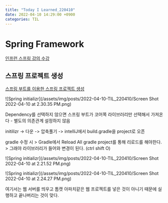 ```yaml
---
title: "Today I Learned_220410"
date: 2022-04-10 14:29:00 +0900
categories: TIL
---
```


# Spring Framework
[인프런 스프링 강의 수강](https://www.inflearn.com/course/%EC%8A%A4%ED%94%84%EB%A7%81-%ED%95%B5%EC%8B%AC-%EC%9B%90%EB%A6%AC-%EA%B8%B0%EB%B3%B8%ED%8E%B8/dashboard)


## 스프링 프로젝트 생성
[스프링 부트를 이용한 스프링 프로젝트 생성](https://start.spring.io/)

![Spring initializr](/assets/img/posts/2022-04-10-TIL_220410/Screen Shot 2022-04-10 at 2.30.35 PM.png)

Dependency를 선택하지 않으면 스프링 부트가 코어쪽 라이브러리만 선택해서 가져온다 - 별도의 의존관계 설정하지 않음

initilizr -> 다운 -> 압축풀기 -> intelliJ에서 build.gradle을 project로 오픈 

gradle 수정 시 > Gradle에서 Reload All gradle project를 통해 리로드를 해야한다. > 그래야 라이브러리가 들어와 변경이 된다. (ctrl shift O)


![Spring initializr](/assets/img/posts/2022-04-10-TIL_220410/Screen Shot 2022-04-10 at 2.21.52 PM.png)

![Spring initializr](/assets/img/posts/2022-04-10-TIL_220410/Screen Shot 2022-04-10 at 2.24.27 PM.png)

여기서는 웹 서버를 띄우고 톰캣 아파치같은 웹 프로젝트를 넣은 것이 아니기 때문에 실행하고 끝나버리는 것이 맞다.
